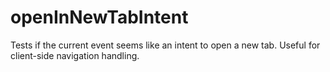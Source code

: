 # openInNewTabIntent

Tests if the current event seems like an intent to open a new tab. Useful for client-side navigation handling.
